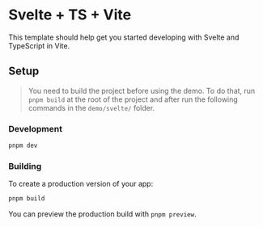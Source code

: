 # Svelte + TS + Vite

This template should help get you started developing with Svelte and TypeScript in Vite.

## Setup

> You need to build the project before using the demo. To do that, run `pnpm build` at the root of the project and after run the following commands in the `demo/svelte/` folder.

### Development

```bash
pnpm dev
```

### Building

To create a production version of your app:

```bash
pnpm build
```

You can preview the production build with `pnpm preview`.
